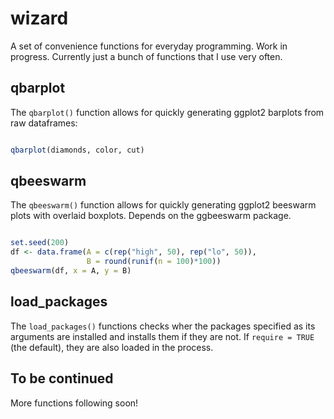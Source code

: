 <!-- README.md is generated from README.Rmd. Please edit that file -->
wizard
======

A set of convenience functions for everyday programming. Work in progress. Currently just a bunch of functions that I use very often.

qbarplot
--------

The `qbarplot()` function allows for quickly generating ggplot2 barplots from raw dataframes:

``` r

qbarplot(diamonds, color, cut)
```

qbeeswarm
---------

The `qbeeswarm()` function allows for quickly generating ggplot2 beeswarm plots with overlaid boxplots. Depends on the ggbeeswarm package.

``` r

set.seed(200)
df <- data.frame(A = c(rep("high", 50), rep("lo", 50)),
                 B = round(runif(n = 100)*100))
qbeeswarm(df, x = A, y = B)
```

load\_packages
--------------

The `load_packages()` functions checks wher the packages specified as its arguments are installed and installs them if they are not. If `require = TRUE` (the default), they are also loaded in the process.

To be continued
---------------

More functions following soon!

